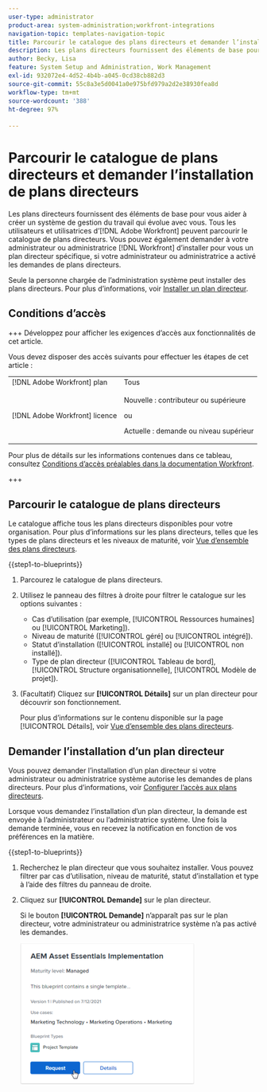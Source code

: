 ```yaml
---
user-type: administrator
product-area: system-administration;workfront-integrations
navigation-topic: templates-navigation-topic
title: Parcourir le catalogue des plans directeurs et demander l’installation des plans directeurs
description: Les plans directeurs fournissent des éléments de base pour vous aider à créer un système de gestion du travail qui évolue avec vous. Tous les utilisateurs et utilisatrices d’ [!DNL Adobe Workfront]  peuvent parcourir le catalogue de plans directeurs. Vous pouvez également demander à votre administrateur ou administratrice  [!DNL Workfront]  d’installer pour vous un plan directeur spécifique, si votre administrateur ou administratrice a activé les demandes de plans directeurs.
author: Becky, Lisa
feature: System Setup and Administration, Work Management
exl-id: 932072e4-4d52-4b4b-a045-0cd38cb882d3
source-git-commit: 55c8a3e5d0041a0e975bfd979a2d2e38930fea8d
workflow-type: tm+mt
source-wordcount: '388'
ht-degree: 97%

---
```


# Parcourir le catalogue de plans directeurs et demander l’installation de plans directeurs

Les plans directeurs fournissent des éléments de base pour vous aider à créer un système de gestion du travail qui évolue avec vous. Tous les utilisateurs et utilisatrices d’[!DNL Adobe Workfront] peuvent parcourir le catalogue de plans directeurs. Vous pouvez également demander à votre administrateur ou administratrice [!DNL Workfront] d’installer pour vous un plan directeur spécifique, si votre administrateur ou administratrice a activé les demandes de plans directeurs.

Seule la personne chargée de l’administration système peut installer des plans directeurs. Pour plus d’informations, voir [Installer un plan directeur](../../administration-and-setup/blueprints/blueprints-install.md).

## Conditions d’accès

+++ Développez pour afficher les exigences d’accès aux fonctionnalités de cet article.

Vous devez disposer des accès suivants pour effectuer les étapes de cet article :

<table style="table-layout:auto"> 
 <col> 
 <col> 
 <tbody> 
  <tr> 
   <td role="rowheader">[!DNL Adobe Workfront] plan</td> 
   <td>Tous</td> 
  </tr> 
  <tr> 
   <td role="rowheader">[!DNL Adobe Workfront] licence</td> 
   <td>
   <p>Nouvelle : contributeur ou supérieure</p>
   <p>ou</p>
   <p>Actuelle : demande ou niveau supérieur</p></td> 
  </tr>
 </tbody> 
</table>

Pour plus de détails sur les informations contenues dans ce tableau, consultez [Conditions d’accès préalables dans la documentation Workfront](/help/quicksilver/administration-and-setup/add-users/access-levels-and-object-permissions/access-level-requirements-in-documentation.md).

+++

## Parcourir le catalogue de plans directeurs

Le catalogue affiche tous les plans directeurs disponibles pour votre organisation. Pour plus d’informations sur les plans directeurs, telles que les types de plans directeurs et les niveaux de maturité, voir [Vue d’ensemble des plans directeurs](../../administration-and-setup/blueprints/blueprints-overview.md).

{{step1-to-blueprints}}

1. Parcourez le catalogue de plans directeurs.
1. Utilisez le panneau des filtres à droite pour filtrer le catalogue sur les options suivantes :

   * Cas d’utilisation (par exemple, [!UICONTROL Ressources humaines] ou [!UICONTROL Marketing]).
   * Niveau de maturité ([!UICONTROL géré] ou [!UICONTROL intégré]).
   * Statut d’installation ([!UICONTROL installé] ou [!UICONTROL non installé]).
   * Type de plan directeur (<!--Custom Form, -->[!UICONTROL Tableau de bord], [!UICONTROL Structure organisationnelle], [!UICONTROL Modèle de projet]<!--, Request Queue, Setup Feature-->).

1. (Facultatif) Cliquez sur **[!UICONTROL Détails]** sur un plan directeur pour découvrir son fonctionnement.

   Pour plus d’informations sur le contenu disponible sur la page [!UICONTROL Détails], voir [Vue d’ensemble des plans directeurs](../../administration-and-setup/blueprints/blueprints-overview.md).

## Demander l’installation d’un plan directeur

Vous pouvez demander l’installation d’un plan directeur si votre administrateur ou administratrice système autorise les demandes de plans directeurs. Pour plus d’informations, voir [Configurer l’accès aux plans directeurs](../../administration-and-setup/blueprints/configure-access-to-blueprints.md).

Lorsque vous demandez l’installation d’un plan directeur, la demande est envoyée à l’administrateur ou l’administratrice système. Une fois la demande terminée, vous en recevez la notification en fonction de vos préférences en la matière.

{{step1-to-blueprints}}

1. Recherchez le plan directeur que vous souhaitez installer. Vous pouvez filtrer par cas d’utilisation, niveau de maturité, statut d’installation et type à l’aide des filtres du panneau de droite.
1. Cliquez sur **[!UICONTROL Demande]** sur le plan directeur.

   Si le bouton **[!UICONTROL Demande]** n’apparaît pas sur le plan directeur, votre administrateur ou administratrice système n’a pas activé les demandes.

   ![Demander un plan directeur](assets/blueprints-non-admin-request-bp-350x283.png)
